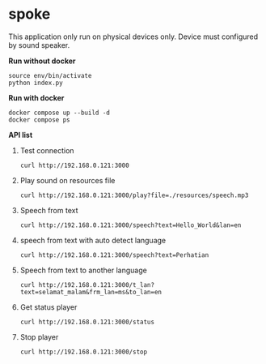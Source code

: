 # spoke
This application only run on physical devices only. Device must configured by sound speaker.

**Run without docker**
```
source env/bin/activate
python index.py
```

**Run with docker**
```
docker compose up --build -d
docker compose ps
```

**API list**
1. Test connection
   ```
   curl http://192.168.0.121:3000
   ```
2. Play sound on resources file
   ```
   curl http://192.168.0.121:3000/play?file=./resources/speech.mp3
   ```
3. Speech from text
   ```
   curl http://192.168.0.121:3000/speech?text=Hello_World&lan=en
   ```
4. speech from text with auto detect language
   ```
   curl http://192.168.0.121:3000/speech?text=Perhatian
   ```
5. Speech from text to another language
   ```
   curl http://192.168.0.121:3000/t_lan?text=selamat_malam&frm_lan=ms&to_lan=en
   ```
6. Get status player
   ```
   curl http://192.168.0.121:3000/status
   ```
7. Stop player
   ```
   curl http://192.168.0.121:3000/stop
   ```
   
